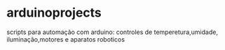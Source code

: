 # arduinoprojects
 scripts para automação com arduino: controles de temperetura,umidade, iluminação,motores e aparatos roboticos 

